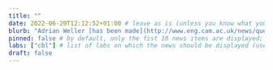 ```yaml
---
title: ""
date: 2022-06-20T12:12:52+01:00 # leave as is (unless you know what you are doing ^^)
blurb: "Adrian Weller [has been made](http://www.eng.cam.ac.uk/news/queens-birthday-honours-2022) a Member of the Order of the British Empire (MBE) for services to digital innovation. Congratulations Adrian!" # this gets displayed underneath the title in the news feed
pinned: false # by default, only the fist 10 news items are displayed; if you set pinned to true, then this news item will be displayed regardless of its age 
labs: ["cbl"] # list of labs on which the news should be displayed (use "cbl" to display on the main CBL website, and the PI's lastname (lowercase) for individual lab's websites, e.g. "hennequin")
draft: false
---
```


<!-- Each news item gets a full page of its own in addition to its presence in the front-page news feed; the body of that page is populated by any content you might want to enter below in Markdown format -->


